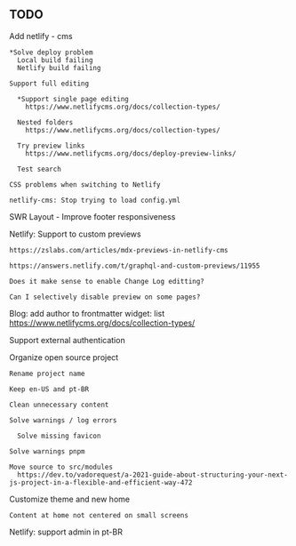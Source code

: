 

## TODO
  
  Add netlify - cms

    *Solve deploy problem
      Local build failing
      Netlify build failing

    Support full editing 

      *Support single page editing
        https://www.netlifycms.org/docs/collection-types/

      Nested folders
        https://www.netlifycms.org/docs/collection-types/

      Try preview links
        https://www.netlifycms.org/docs/deploy-preview-links/

      Test search

    CSS problems when switching to Netlify

    netlify-cms: Stop trying to load config.yml

  SWR Layout - Improve footer responsiveness

  Netlify: Support to custom previews
  
    https://zslabs.com/articles/mdx-previews-in-netlify-cms

    https://answers.netlify.com/t/graphql-and-custom-previews/11955

    Does it make sense to enable Change Log editting?

    Can I selectively disable preview on some pages?

  Blog: add author to frontmatter
    widget: list
      https://www.netlifycms.org/docs/collection-types/

  Support external authentication

  Organize open source project

    Rename project name
  
    Keep en-US and pt-BR
  
    Clean unnecessary content
  
    Solve warnings / log errors

      Solve missing favicon

    Solve warnings pnpm

    Move source to src/modules
      https://dev.to/vadorequest/a-2021-guide-about-structuring-your-next-js-project-in-a-flexible-and-efficient-way-472

  Customize theme and new home

    Content at home not centered on small screens

  Netlify: support admin in pt-BR